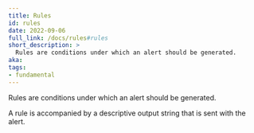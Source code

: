 ```yaml
---
title: Rules
id: rules
date: 2022-09-06
full_link: /docs/rules#rules
short_description: >
  Rules are conditions under which an alert should be generated.
aka:
tags:
- fundamental
---
```

Rules are conditions under which an alert should be generated.

<!--more--> 

A rule is accompanied by a descriptive output string that is sent with the alert.

